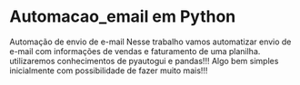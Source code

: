 # Automacao_email em Python
Automação de envio de e-mail
Nesse trabalho vamos automatizar envio de e-mail com informações de vendas e faturamento de uma planilha.
utilizaremos conhecimentos de pyautogui e pandas!!!
Algo bem simples inicialmente com possibilidade de fazer muito mais!!!
